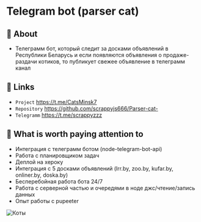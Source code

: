 #  Telegram bot (parser cat)

## 🎯 About
- Телеграмм бот, который следит за досками объявлений в Республики Беларусь и если появляются объявления о продаже-раздачи котиков, то публикует свежее объявление в телеграмм канал

## 🐧 Links
- `Project` https://t.me/CatsMinsk7
- `Repository` https://github.com/scrappyjs666/Parser-cat-
- `Telegramm` https://t.me/scrappyzzz

##  👻 What is worth paying attention to
- Интеграция с телеграмм ботом (node-telegram-bot-api)
- Работа с планировщиком задач
- Деплой на хероку
- Интеграция с 5 досками объявлений (Irr.by, zoo.by, kufar.by, onliner.by, doska.by)
- Бесперебойная работа бота 24/7
- Работа с серверной частью и очередями в ноде джс/чтение/запись данных
- Опыт работы с pupeeter

![Коты](https://user-images.githubusercontent.com/82704685/176752330-11419b62-1f68-4b0c-aaac-e967c429abe4.png)
